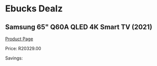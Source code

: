 
# Ebucks Dealz
## Samsung 65" Q60A QLED 4K Smart TV (2021)
[Product Page](https://www.ebucks.com/web/shop/productSelected.do?prodId=1211637527&catId=363628796)

Price: R20329.00

Savings: 


	